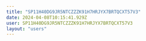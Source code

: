 ```yaml
---
title: "SP11H40DG9JR5NTCZZZK91H7HRJYX7BRTQCXT57V3"
date: 2024-04-08T10:15:41.929Z
user: SP11H40DG9JR5NTCZZZK91H7HRJYX7BRTQCXT57V3
layout: "users"
---
```

    